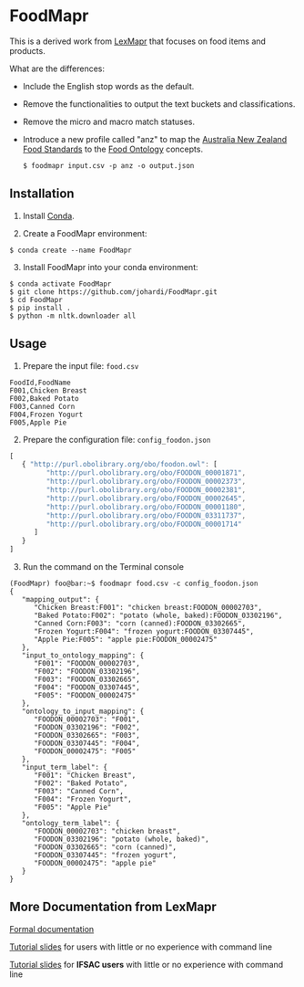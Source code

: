 # FoodMapr

This is a derived work from [LexMapr](https://genepio.org/lexmapr/) that focuses on food items and products.

What are the differences:
 * Include the English stop words as the default.
 * Remove the functionalities to output the text buckets and classifications.
 * Remove the micro and macro match statuses.
 * Introduce a new profile called "anz" to map the [Australia New Zealand Food Standards](https://www.foodstandards.gov.au/code/Pages/default.aspx) to the [Food Ontology](https://foodon.org/) concepts.
 
   ```
   $ foodmapr input.csv -p anz -o output.json
   ```

## Installation

1. Install [Conda](https://docs.conda.io/en/latest/miniconda.html).

2. Create a FoodMapr environment:

```
$ conda create --name FoodMapr
```

3. Install FoodMapr into your conda environment:
```
$ conda activate FoodMapr
$ git clone https://github.com/johardi/FoodMapr.git
$ cd FoodMapr
$ pip install .
$ python -m nltk.downloader all
```

## Usage

1. Prepare the input file: `food.csv`
```
FoodId,FoodName
F001,Chicken Breast
F002,Baked Potato
F003,Canned Corn
F004,Frozen Yogurt
F005,Apple Pie
```

2. Prepare the configuration file: `config_foodon.json`
```javascript
[
   { "http://purl.obolibrary.org/obo/foodon.owl": [
         "http://purl.obolibrary.org/obo/FOODON_00001871",
         "http://purl.obolibrary.org/obo/FOODON_00002373",
         "http://purl.obolibrary.org/obo/FOODON_00002381",
         "http://purl.obolibrary.org/obo/FOODON_00002645",
         "http://purl.obolibrary.org/obo/FOODON_00001180",
         "http://purl.obolibrary.org/obo/FOODON_03311737",
         "http://purl.obolibrary.org/obo/FOODON_00001714"
      ]
   }
]
```

3. Run the command on the Terminal console

```console
(FoodMapr) foo@bar:~$ foodmapr food.csv -c config_foodon.json
{
   "mapping_output": {
      "Chicken Breast:F001": "chicken breast:FOODON_00002703",
      "Baked Potato:F002": "potato (whole, baked):FOODON_03302196",
      "Canned Corn:F003": "corn (canned):FOODON_03302665",
      "Frozen Yogurt:F004": "frozen yogurt:FOODON_03307445",
      "Apple Pie:F005": "apple pie:FOODON_00002475"
   },
   "input_to_ontology_mapping": {
      "F001": "FOODON_00002703",
      "F002": "FOODON_03302196",
      "F003": "FOODON_03302665",
      "F004": "FOODON_03307445",
      "F005": "FOODON_00002475"
   },
   "ontology_to_input_mapping": {
      "FOODON_00002703": "F001",
      "FOODON_03302196": "F002",
      "FOODON_03302665": "F003",
      "FOODON_03307445": "F004",
      "FOODON_00002475": "F005"
   },
   "input_term_label": {
      "F001": "Chicken Breast",
      "F002": "Baked Potato",
      "F003": "Canned Corn",
      "F004": "Frozen Yogurt",
      "F005": "Apple Pie"
   },
   "ontology_term_label": {
      "FOODON_00002703": "chicken breast",
      "FOODON_03302196": "potato (whole, baked)",
      "FOODON_03302665": "corn (canned)",
      "FOODON_03307445": "frozen yogurt",
      "FOODON_00002475": "apple pie"
   }
}
```

## More Documentation from LexMapr

[Formal documentation](https://genepio.org/lexmapr-documentation/)

[Tutorial slides](./docs/tutorial_slides.pdf) for users with little or no experience with command line

[Tutorial slides](./docs/ifsac_tutorial_slides.pdf) for **IFSAC users** with little or no experience with command line
